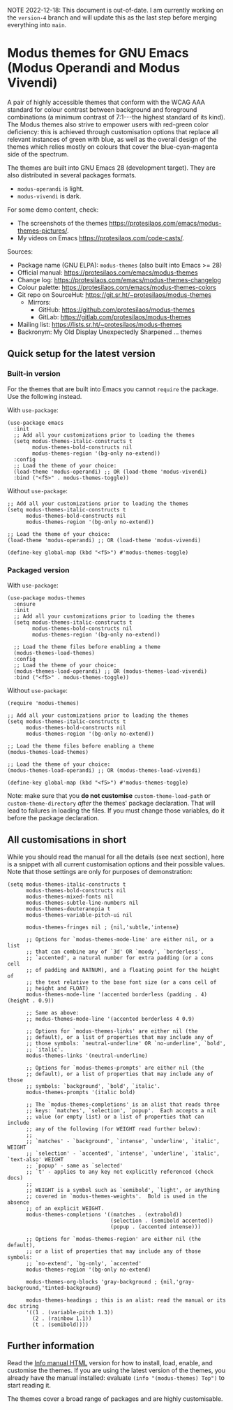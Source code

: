 


NOTE 2022-12-18: This document is out-of-date.  I am currently working
on the `version-4` branch and will update this as the last step before
merging everything into `main`.






# Modus themes for GNU Emacs (Modus Operandi and Modus Vivendi)

A pair of highly accessible themes that conform with the WCAG AAA
standard for colour contrast between background and foreground
combinations (a minimum contrast of 7:1---the highest standard of its
kind).  The Modus themes also strive to empower users with red-green
color deficiency: this is achieved through customisation options that
replace all relevant instances of green with blue, as well as the
overall design of the themes which relies mostly on colours that cover
the blue-cyan-magenta side of the spectrum.

The themes are built into GNU Emacs 28 (development target).  They are
also distributed in several packages formats.

+ `modus-operandi` is light.
+ `modus-vivendi` is dark.

For some demo content, check:

+ The screenshots of the themes <https://protesilaos.com/emacs/modus-themes-pictures/>.
+ My videos on Emacs <https://protesilaos.com/code-casts/>.

Sources:

+ Package name (GNU ELPA): `modus-themes` (also built into Emacs >= 28)
+ Official manual: <https://protesilaos.com/emacs/modus-themes>
+ Change log: <https://protesilaos.com/emacs/modus-themes-changelog>
+ Colour palette: <https://protesilaos.com/emacs/modus-themes-colors>
+ Git repo on SourceHut: <https://git.sr.ht/~protesilaos/modus-themes>
  - Mirrors:
    + GitHub: <https://github.com/protesilaos/modus-themes>
    + GitLab: <https://gitlab.com/protesilaos/modus-themes>
+ Mailing list: <https://lists.sr.ht/~protesilaos/modus-themes>
+ Backronym: My Old Display Unexpectedly Sharpened ... themes

## Quick setup for the latest version

### Built-in version

For the themes that are built into Emacs you cannot `require` the
package.  Use the following instead.

With `use-package`:

```elisp
(use-package emacs
  :init
  ;; Add all your customizations prior to loading the themes
  (setq modus-themes-italic-constructs t
        modus-themes-bold-constructs nil
        modus-themes-region '(bg-only no-extend))
  :config
  ;; Load the theme of your choice:
  (load-theme 'modus-operandi) ;; OR (load-theme 'modus-vivendi)
  :bind ("<f5>" . modus-themes-toggle))
```

Without `use-package`:

```elisp
;; Add all your customizations prior to loading the themes
(setq modus-themes-italic-constructs t
      modus-themes-bold-constructs nil
      modus-themes-region '(bg-only no-extend))

;; Load the theme of your choice:
(load-theme 'modus-operandi) ;; OR (load-theme 'modus-vivendi)

(define-key global-map (kbd "<f5>") #'modus-themes-toggle)
```

### Packaged version

With `use-package`:

```elisp
(use-package modus-themes
  :ensure
  :init
  ;; Add all your customizations prior to loading the themes
  (setq modus-themes-italic-constructs t
        modus-themes-bold-constructs nil
        modus-themes-region '(bg-only no-extend))

  ;; Load the theme files before enabling a theme
  (modus-themes-load-themes)
  :config
  ;; Load the theme of your choice:
  (modus-themes-load-operandi) ;; OR (modus-themes-load-vivendi)
  :bind ("<f5>" . modus-themes-toggle))
```

Without `use-package`:

```elisp
(require 'modus-themes)

;; Add all your customizations prior to loading the themes
(setq modus-themes-italic-constructs t
      modus-themes-bold-constructs nil
      modus-themes-region '(bg-only no-extend))

;; Load the theme files before enabling a theme
(modus-themes-load-themes)

;; Load the theme of your choice:
(modus-themes-load-operandi) ;; OR (modus-themes-load-vivendi)

(define-key global-map (kbd "<f5>") #'modus-themes-toggle)
```

Note: make sure that you **do not customise** `custom-theme-load-path`
or `custom-theme-directory` _after_ the themes' package declaration.
That will lead to failures in loading the files.  If you must change
those variables, do it before the package declaration.

## All customisations in short

While you should read the manual for all the details (see next section),
here is a snippet with all current customisation options and their
possible values.  Note that those settings are only for purposes of
demonstration:

```elisp
(setq modus-themes-italic-constructs t
      modus-themes-bold-constructs nil
      modus-themes-mixed-fonts nil
      modus-themes-subtle-line-numbers nil
      modus-themes-deuteranopia t
      modus-themes-variable-pitch-ui nil

      modus-themes-fringes nil ; {nil,'subtle,'intense}

      ;; Options for `modus-themes-mode-line' are either nil, or a list
      ;; that can combine any of `3d' OR `moody', `borderless',
      ;; `accented', a natural number for extra padding (or a cons cell
      ;; of padding and NATNUM), and a floating point for the height of
      ;; the text relative to the base font size (or a cons cell of
      ;; height and FLOAT)
      modus-themes-mode-line '(accented borderless (padding . 4) (height . 0.9))

      ;; Same as above:
      ;; modus-themes-mode-line '(accented borderless 4 0.9)

      ;; Options for `modus-themes-links' are either nil (the
      ;; default), or a list of properties that may include any of
      ;; those symbols: `neutral-underline' OR `no-underline', `bold',
      ;; `italic'.
      modus-themes-links '(neutral-underline)

      ;; Options for `modus-themes-prompts' are either nil (the
      ;; default), or a list of properties that may include any of those
      ;; symbols: `background', `bold', `italic'.
      modus-themes-prompts '(italic bold)

      ;; The `modus-themes-completions' is an alist that reads three
      ;; keys: `matches', `selection', `popup'.  Each accepts a nil
      ;; value (or empty list) or a list of properties that can include
      ;; any of the following (for WEIGHT read further below):
      ;;
      ;; `matches' - `background', `intense', `underline', `italic', WEIGHT
      ;; `selection' - `accented', `intense', `underline', `italic', `text-also' WEIGHT
      ;; `popup' - same as `selected'
      ;; `t' - applies to any key not explicitly referenced (check docs)
      ;;
      ;; WEIGHT is a symbol such as `semibold', `light', or anything
      ;; covered in `modus-themes-weights'.  Bold is used in the absence
      ;; of an explicit WEIGHT.
      modus-themes-completions '((matches . (extrabold))
                                 (selection . (semibold accented))
                                 (popup . (accented intense)))

      ;; Options for `modus-themes-region' are either nil (the default),
      ;; or a list of properties that may include any of those symbols:
      ;; `no-extend', `bg-only', `accented'
      modus-themes-region '(bg-only no-extend)

      modus-themes-org-blocks 'gray-background ; {nil,'gray-background,'tinted-background}

      modus-themes-headings ; this is an alist: read the manual or its doc string
      '((1 . (variable-pitch 1.3))
        (2 . (rainbow 1.1))
        (t . (semibold))))
```

## Further information

Read the [Info manual HTML](https://protesilaos.com/emacs/modus-themes)
version for how to install, load, enable, and customise the themes.  If
you are using the latest version of the themes, you already have the
manual installed: evaluate `(info "(modus-themes) Top")` to start
reading it.

The themes cover a broad range of packages and are highly customisable.
